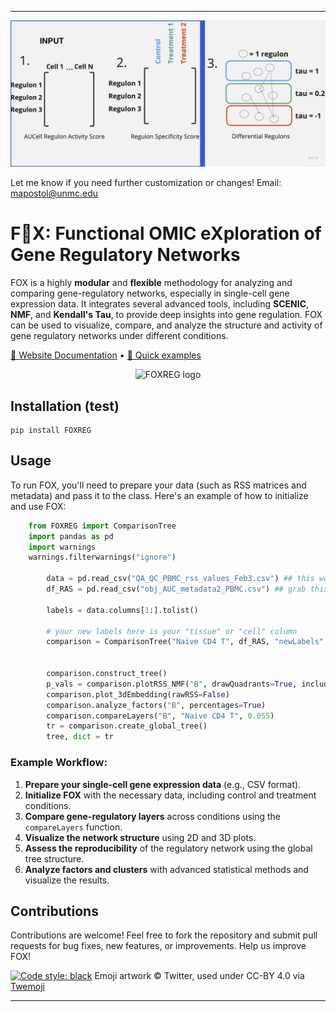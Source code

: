 
---
![alt text](docs/image_cover.jpg)

Let me know if you need further customization or changes! Email: mapostol@unmc.edu

# F🦊X: **F**unctional OMIC  e**X**ploration of Gene Regulatory Networks

FOX is a highly **modular** and **flexible** methodology for analyzing and comparing gene-regulatory networks, especially in single-cell gene expression data. It integrates several advanced tools, including **SCENIC**, **NMF**, and **Kendall's Tau**, to provide deep insights into gene regulation. FOX can be used to visualize, compare, and analyze the structure and activity of gene regulatory networks under different conditions.

[📘 Website Documentation](https://howard-fox-lab.github.io/FOX-Functional-OMIC-eXploration/) • [🦊 Quick examples](https://howard-fox-lab.github.io/FOX-Functional-OMIC-eXploration/Test_group.html)

<p align="center">
  <img src="https://em-content.zobj.net/source/twitter/376/fox_1f98a.png" width="100" alt="FOXREG logo"/>
</p>

## Installation (test)

	pip install FOXREG


## Usage

To run FOX, you'll need to prepare your data (such as RSS matrices and metadata) and pass it to the class. Here's an example of how to initialize and use FOX:

```python
	from FOXREG import ComparisonTree
	import pandas as pd
	import warnings
	warnings.filterwarnings("ignore")

        data = pd.read_csv("QA_QC_PBMC_rss_values_Feb3.csv") ## this would be one comparison (RSS)
        df_RAS = pd.read_csv("obj_AUC_metadata2_PBMC.csv") ## grab this from your SCENIC stuff, include ALL METADATA AUC AND cellLabels

        labels = data.columns[1:].tolist()

        # your new labels here is your "tissue" or "cell" column
        comparison = ComparisonTree("Naive CD4 T", df_RAS, "newLabels", data, labels, "Unnamed: 0", "3.5_AUCellThresholds_Info_PVMC_QA_QC.tsv")


        comparison.construct_tree() 
        p_vals = comparison.plotRSS_NMF("B", drawQuadrants=True, include_pvals=True)
        comparison.plot_3dEmbedding(rawRSS=False)
        comparison.analyze_factors("B", percentages=True)
        comparison.compareLayers("B", "Naive CD4 T", 0.055)
        tr = comparison.create_global_tree()
        tree, dict = tr

```


### Example Workflow:
1. **Prepare your single-cell gene expression data** (e.g., CSV format).
2. **Initialize FOX** with the necessary data, including control and treatment conditions.
3. **Compare gene-regulatory layers** across conditions using the `compareLayers` function.
4. **Visualize the network structure** using 2D and 3D plots.
5. **Assess the reproducibility** of the regulatory network using the global tree structure.
6. **Analyze factors and clusters** with advanced statistical methods and visualize the results.

## Contributions

Contributions are welcome! Feel free to fork the repository and submit pull requests for bug fixes, new features, or improvements. Help us improve FOX!

[![Code style: black](https://img.shields.io/badge/code%20style-black-000000.svg)](https://github.com/psf/black)
Emoji artwork © Twitter, used under CC-BY 4.0 via [Twemoji](https://twemoji.twitter.com/)

---


